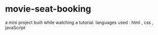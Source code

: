 # movie-seat-booking
a mini project built while watching a tutorial. languages used : html , css , javaScript
